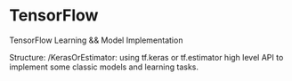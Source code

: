 # TensorFlow
TensorFlow Learning &amp;&amp; Model Implementation

Structure:
  /KerasOrEstimator: using tf.keras or tf.estimator high level API to implement some classic models and learning tasks.
  
